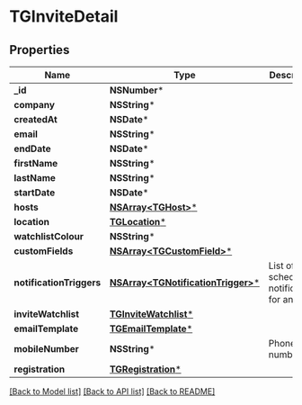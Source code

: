 # TGInviteDetail

## Properties
Name | Type | Description | Notes
------------ | ------------- | ------------- | -------------
**_id** | **NSNumber*** |  | 
**company** | **NSString*** |  | [optional] 
**createdAt** | **NSDate*** |  | [optional] 
**email** | **NSString*** |  | 
**endDate** | **NSDate*** |  | [optional] 
**firstName** | **NSString*** |  | 
**lastName** | **NSString*** |  | 
**startDate** | **NSDate*** |  | [optional] 
**hosts** | [**NSArray&lt;TGHost&gt;***](TGHost.md) |  | [optional] 
**location** | [**TGLocation***](TGLocation.md) |  | [optional] 
**watchlistColour** | **NSString*** |  | [optional] 
**customFields** | [**NSArray&lt;TGCustomField&gt;***](TGCustomField.md) |  | [optional] 
**notificationTriggers** | [**NSArray&lt;TGNotificationTrigger&gt;***](TGNotificationTrigger.md) | List of scheduled notifications for an invite | [optional] 
**inviteWatchlist** | [**TGInviteWatchlist***](TGInviteWatchlist.md) |  | [optional] 
**emailTemplate** | [**TGEmailTemplate***](TGEmailTemplate.md) |  | [optional] 
**mobileNumber** | **NSString*** | Phone number | [optional] 
**registration** | [**TGRegistration***](TGRegistration.md) |  | [optional] 

[[Back to Model list]](../README.md#documentation-for-models) [[Back to API list]](../README.md#documentation-for-api-endpoints) [[Back to README]](../README.md)


